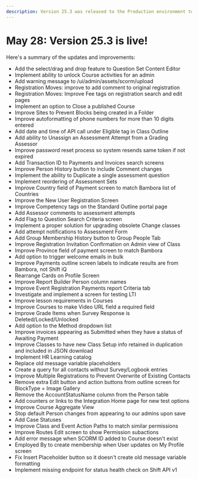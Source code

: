 ```yaml
---
description: Version 25.3 was released to the Production environment today.
---
```


# May 28: Version 25.3 is live!

Here's a summary of the updates and improvements:

* Add the select/drag and drop feature to Question Set Content Editor
* Implement ability to unlock Course activities for an admin
* Add warning message to /ui/admin/assets/scorm/upload
* Registration Moves: improve to add comment to original registration
* Registration Moves: Improve Fee tags on registration search and edit pages
* Implement an option to Close a published Course
* Improve Sites to Prevent Blocks being created in a Folder
* Improve autoformatting of phone numbers for more than 10 digits entered
* Add date and time of API call under Eligible tag in Class Outline
* Add ability to Unassign an Assessment Attempt from a Grading Assessor
* Improve password reset process so system resends same token if not expired
* Add Transaction ID to Payments and Invoices search screens
* Improve Person History button to include Comment changes
* Implement the ability to Duplicate a single assessment question
* Implement reordering of Assessment Sets
* Improve Country field of Payment screen to match Bambora list of Countries
* Improve the New User Registration Screen
* Improve Competency tags on the Standard Outline portal page
* Add Assessor comments to assessment attempts
* Add Flag to Question Search Criteria screen
* Implement a proper solution for upgrading obsolete Change classes
* Add attempt notifications to Assessment Form
* Add Group Membership History button to Group People Tab
* Improve Registration Invitation Confirmation on Admin view of Class
* Improve Province field of payment screen to match Bambora
* Add option to trigger welcome emails in bulk
* Improve Payments outline screen labels to indicate results are from Bambora, not Shift iQ
* Rearrange Cards on Profile Screen
* Improve Report Builder Person column names
* Improve Event Registration Payments report Criteria tab
* Investigate and implement a screen for testing LTI
* Improve lesson requirements in Courses
* Improve Courses to make Video URL field a required field
* Improve Grade Items when Survey Response is Deleted/Locked/Unlocked
* Add option to the Method dropdown list
* Improve invoices appearing as Submitted when they have a status of Awaiting Payment
* Improve Classes to have new Class Setup info retained in duplication and included in JSON download
* Implement HR Learning catalog
* Replace old message variable placeholders
* Create a query for all contacts without Survey/Logbook entries
* Improve Multiple Registrations to Prevent Overwrite of Existing Contacts
* Remove extra Edit button and action buttons from outline screen for BlockType = Image Gallery
* Remove the AccountStatusName column from the Person table
* Add counters or links to the Integration Home page for new test options
* Improve Course Aggregate View
* Stop default Person changes from appearing to our admins upon save
* Add Case Statuses
* Improve Class and Event Action Paths to match similar permissions
* Improve Routes Edit screen to show Permission subactions
* Add error message when SCORM ID added to Course doesn't exist
* Employed By to create membership when User updates on My Profile screen
* Fix Insert Placeholder button so it doesn't create old message variable formatting
* Implement missing endpoint for status health check on Shift API v1
